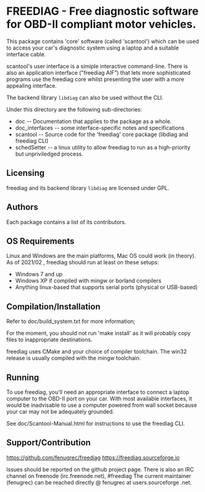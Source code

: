 # FREEDIAG - Free diagnostic software for OBD-II compliant motor vehicles.

This package contains 'core' software (called 'scantool') which can be used to access your car's diagnostic system using a laptop and a suitable interface cable.

scantool's user interface is a simiple interactive command-line. There is also an application interface ("freediag AIF") that lets more sophisticated programs use the freediag core whilst presenting the user with a more appealing interface.

The backend library `libdiag` can also be used without the CLI.

Under this directory are the following sub-directories:

* doc      -- Documentation that applies to the package as a whole.
* doc_interfaces -- some interface-specific notes and specifications
* scantool -- Source code for the 'freediag' core package (libdiag and freediag CLI)
* schedSetter -- a linux utility to allow freediag to run as a high-priority but unpriviledged process.


## Licensing
freediag and its backend library `libdiag` are licensed under GPL.

## Authors
Each package contains a list of its contributors.

## OS Requirements
Linux and Windows are the main platforms, Mac OS could work (in theory).
As of 2021/02 , freediag should run at least on these setups:

- Windows 7 and up
- Windows XP if compiled with mingw or borland compilers
- Anything linux-based that supports serial ports (physical or USB-based)


## Compilation/Installation

Refer to doc/build_system.txt for more information;

For the moment, you should not run 'make install' as it will probably copy files to inappropriate destinations.

freediag uses CMake and your choice of compiler toolchain.
The win32 release is usually compiled with the mingw toolchain.


## Running

To use freediag, you'll need an appropriate interface to connect a laptop computer to the OBD-II port on your car.  With most available interfaces, it would be inadvisable to use a computer powered from wall socket because your car may not be adequately grounded.
 
See doc/Scantool-Manual.html for instructions to use the freediag CLI.

## Support/Contribution
https://github.com/fenugrec/freediag
https://freediag.sourceforge.io

Issues should be reported on the github project page.
There is also an IRC channel on freenode (irc.freenode.net), #freediag
The current maintainer (fenugrec) can be reached directly @ fenugrec
at users.sourceforge .net.
